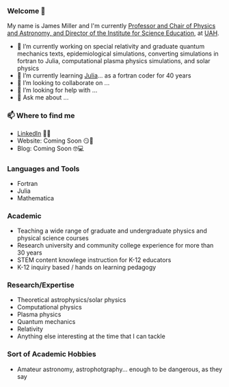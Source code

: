 ### Welcome 👋

My name is James Miller and I'm currently [Professor and Chair of Physics and Astronomy, and Director of the Institute for Science Education](https://www.uah.edu/science/departments/physics/faculty-staff), at [UAH](https://www.uah.edu/science/departments/physics).

- 🔭 I’m currently working on special relativity and graduate quantum mechanics texts, epidemiological simulations, converting simulations in fortran to Julia, computational plasma physics simulations, and solar physics
- 🌱 I’m currently learning [Julia](https://julialang.org/)... as a fortran coder for 40 years
- 👯 I’m looking to collaborate on ...
- 🤔 I’m looking for help with ...
- 💬 Ask me about ...


### 📫 Where to find me
- [LinkedIn](https://www.linkedin.com/in/4millerja/) 👨💼
- Website: Coming Soon 😏🔗
- Blog: Coming Soon 🤓💻

### Languages and Tools

- Fortran
- Julia
- Mathematica

### Academic

- Teaching a wide range of graduate and undergraduate physics and physical science courses
- Research university and community college experience for more than 30 years
- STEM content knowlege instruction for K-12 educators
- K-12 inquiry based / hands on learning pedagogy

### Research/Expertise

- Theoretical astrophysics/solar physics
- Computational physics
- Plasma physics
- Quantum mechanics
- Relativity
- Anything else interesting at the time that I can tackle

### Sort of Academic Hobbies

- Amateur astronomy, astrophotgraphy... enough to be dangerous, as they say
